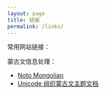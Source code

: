 ```yaml
---
layout: page
title: 链接
permalink: /links/
---
```


常用网站链接：

蒙古文信息处理：
* [Noto Mongolian](https://notofonts.github.io/mongolian/)
* [Unicode 组织蒙古文主题文档](https://www.unicode.org/L2/topical/mongolian/)

